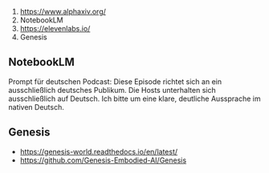 1. https://www.alphaxiv.org/
2. NotebookLM
3. https://elevenlabs.io/
4. Genesis


## NotebookLM
Prompt für deutschen Podcast:
Diese Episode richtet sich an ein ausschließlich deutsches Publikum. Die Hosts unterhalten sich ausschließlich auf Deutsch. Ich bitte um eine klare, deutliche Aussprache im nativen Deutsch.

## Genesis

* https://genesis-world.readthedocs.io/en/latest/
* https://github.com/Genesis-Embodied-AI/Genesis
